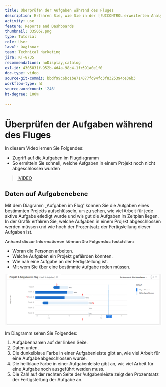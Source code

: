```yaml
---
title: Überprüfen der Aufgaben während des Fluges
description: Erfahren Sie, wie Sie in der [!UICONTROL erweiterten Analyse] auf die Aufgaben im Flugdiagramm zugreifen und schnell feststellen können, welche Aufgaben in einem Projekt noch nicht erledigt wurden.
activity: use
feature: Reports and Dashboards
thumbnail: 335052.png
type: Tutorial
role: User
level: Beginner
team: Technical Marketing
jira: KT-8735
recommendations: noDisplay,catalog
exl-id: 4305831f-952b-4d4a-98c4-1fc391a0e1f0
doc-type: video
source-git-commit: bbdf99c6bc1be714077fd94fc3f8325394de36b3
workflow-type: ht
source-wordcount: '246'
ht-degree: 100%

---
```


# Überprüfen der Aufgaben während des Fluges

In diesem Video lernen Sie Folgendes:

* Zugriff auf die Aufgaben im Flugdiagramm
* So ermitteln Sie schnell, welche Aufgaben in einem Projekt noch nicht abgeschlossen wurden

>[!VIDEO](https://video.tv.adobe.com/v/3437009/?quality=12&learn=on&enablevpops=1&captions=ger)

## Daten auf Aufgabenebene

Mit dem Diagramm „Aufgaben im Flug“ können Sie die Aufgaben eines bestimmten Projekts aufschlüsseln, um zu sehen, wie viel Arbeit für jede aktive Aufgabe erledigt wurde und wie gut die Aufgaben im Zeitplan liegen. In der Grafik erfahren Sie, welche Aufgaben in einem Projekt abgeschlossen werden müssen und wie hoch der Prozentsatz der Fertigstellung dieser Aufgaben ist.

Anhand dieser Informationen können Sie Folgendes feststellen:

* Woran die Personen arbeiten.
* Welche Aufgaben ein Projekt gefährden könnten.
* Wie nah eine Aufgabe an der Fertigstellung ist.
* Mit wem Sie über eine bestimmte Aufgabe reden müssen.

![Ein Bild, das eine Aufgabe im Flugdiagramm mit Zahlen zu den Bereichen anzeigt, die in den folgenden Aufzählungspunkten beschrieben werden](assets/section-2-11.png)

Im Diagramm sehen Sie Folgendes:

1. Aufgabennamen auf der linken Seite.
1. Daten unten.
1. Die dunkelblaue Farbe in einer Aufgabenleiste gibt an, wie viel Arbeit für eine Aufgabe abgeschlossen wurde.
1. Die hellblaue Farbe in einer Aufgabenleiste gibt an, wie viel Arbeit für eine Aufgabe noch ausgeführt werden muss.
1. Die Zahl auf der rechten Seite der Aufgabenleiste zeigt den Prozentsatz der Fertigstellung der Aufgabe an.
